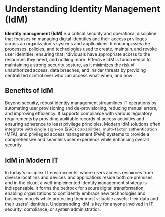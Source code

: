# Understanding Identity Management (IdM)

**Identity management (IdM)** is a critical security and operational discipline that focuses on managing digital identities and their access privileges across an organization's systems and applications. It encompasses the processes, policies, and technologies used to create, maintain, and revoke user identities, ensuring that individuals have appropriate access to the resources they need, and nothing more. Effective IdM is fundamental to maintaining a strong security posture, as it minimizes the risk of unauthorized access, data breaches, and insider threats by providing centralized control over who can access what, when, and how.

## Benefits of IdM

Beyond security, robust identity management streamlines IT operations by automating user provisioning and de-provisioning, reducing manual errors, and improving efficiency. It supports compliance with various regulatory requirements by providing auditable records of access activities and ensuring adherence to least privilege principles. Modern IdM solutions often integrate with single sign-on (SSO) capabilities, multi-factor authentication (MFA), and privileged access management (PAM) systems to provide a comprehensive and seamless user experience while enhancing overall security.

## IdM in Modern IT

In today's complex IT environments, where users access resources from diverse locations and devices, and applications reside both on-premises and in the cloud, a well-implemented identity management strategy is indispensable. It forms the bedrock for secure digital transformation, enabling organizations to confidently embrace new technologies and business models while protecting their most valuable assets: their data and their users' identities. Understanding IdM is key for anyone involved in IT security, compliance, or system administration.
